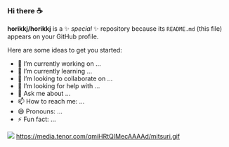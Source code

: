 ### Hi there ☕



**horikkj/horikkj** is a ✨ _special_ ✨ repository because its `README.md` (this file) appears on your GitHub profile.

Here are some ideas to get you started:

- 🔭 I’m currently working on ...
- 🌱 I’m currently learning ...
- 👯 I’m looking to collaborate on ...
- 🤔 I’m looking for help with ...
- 💬 Ask me about ...
- 📫 How to reach me: ...
- 😄 Pronouns: ...
- ⚡ Fun fact: ...

 ![](https://media.tenor.com/qmiHRtQIMecAAAAd/mitsuri.gif)
https://media.tenor.com/qmiHRtQIMecAAAAd/mitsuri.gif

